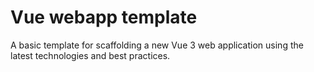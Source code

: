 # Vue webapp template

A basic template for scaffolding a new Vue 3 web application 
using the latest technologies and best practices.

